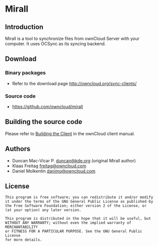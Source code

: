 # Mirall

## Introduction

Mirall is a tool to synchronize files from ownCloud Server with your computer.
It uses OCSync as its syncing backend.

## Download

### Binary packages

* Refer to the download page http://owncloud.org/sync-clients/

### Source code

* https://github.com/owncloud/mirall

## Building the source code

Please refer to [Building the Client](http://doc.owncloud.org/desktop/1.5/building.html)
in the ownCloud client manual.

## Authors

* Duncan Mac-Vicar P. <duncan@kde.org> (original Mirall author)
* Klaas Freitag <freitag@owncloud.com>
* Daniel Molkentin <danimo@owncloud.com>

## License

    This program is free software; you can redistribute it and/or modify
    it under the terms of the GNU General Public License as published by
    the Free Software Foundation; either version 2 of the License, or
    (at your option) any later version.

    This program is distributed in the hope that it will be useful, but
    WITHOUT ANY WARRANTY; without even the implied warranty of MERCHANTABILITY
    or FITNESS FOR A PARTICULAR PURPOSE. See the GNU General Public License
    for more details.


